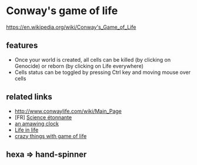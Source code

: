 # Conway's game of life

https://en.wikipedia.org/wiki/Conway's_Game_of_Life

## features
* Once your world is created, all cells can be killed (by clicking on Genocide) or reborn (by clicking on Life everywhere)
* Cells status can be toggled by pressing Ctrl key and moving mouse over cells

## related links
* http://www.conwaylife.com/wiki/Main_Page
* [FR] [Science étonnante](https://sciencetonnante.wordpress.com/2017/12/08/le-jeu-de-la-vie/)
* [an amawing clock](https://copy.sh/life/?gist=f3413564b1fa9c69f2bad4b0400b8090&step=512)
* [Life in life](https://www.youtube.com/watch?v=xP5-iIeKXE8)
* [crazy things with game of life](https://www.youtube.com/watch?v=C2vgICfQawE)


## hexa => hand-spinner
